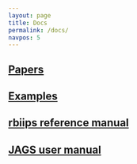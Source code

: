 ```yaml
---
layout: page
title: Docs
permalink: /docs/
navpos: 5
---
```


[Papers](/papers/)
------------

[Examples](/biips-examples/)
--------------

[rbiips reference manual](/rbiips/)
-----------------------

[JAGS user manual](https://sourceforge.net/projects/mcmc-jags/files/Manuals/4.x/jags_user_manual.pdf/download)
-----------------
